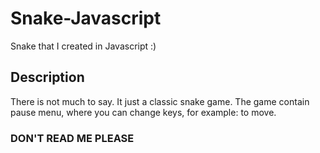 # Snake-Javascript
Snake that I created in Javascript :)

## Description

There is not much to say. It just a classic snake game.
The game contain pause menu, where you can change keys, for example: to move.

### DON'T READ ME PLEASE